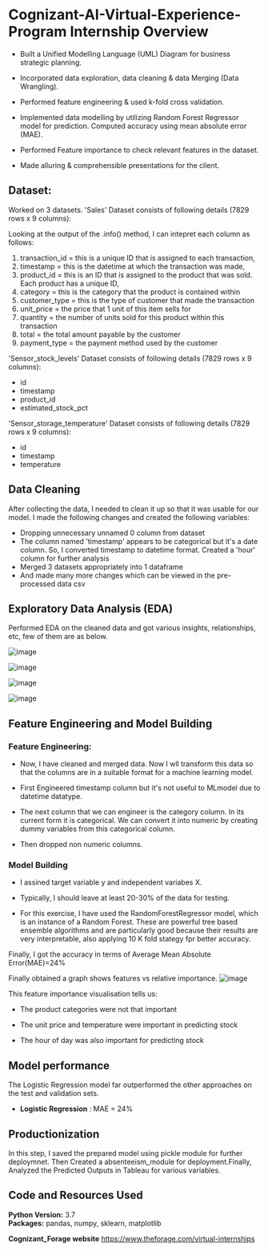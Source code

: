 
# Cognizant-AI-Virtual-Experience-Program Internship Overview 

* Built a Unified Modelling Language (UML) Diagram for business strategic planning.

* Incorporated data exploration, data cleaning & data Merging (Data Wrangling).

* Performed feature engineering & used k-fold cross validation.

* Implemented data modelling by utilizing Random Forest Regressor model for prediction.
Computed accuracy using mean absolute error (MAE).

* Performed Feature importance to check relevant features in the dataset.

* Made alluring & comprehensible presentations for the client.


## Dataset:
Worked on 3 datasets.
'Sales' Dataset consists of following details (7829 rows x 9 columns):

Looking at the output of the .info() method, I can intepret each column as follows:
1.	transaction_id = this is a unique ID that is assigned to each transaction,
2.	timestamp = this is the datetime at which the transaction was made,
3.	product_id = this is an ID that is assigned to the product that was sold. Each product has a unique ID,
4.	category = this is the category that the product is contained within
5.	customer_type = this is the type of customer that made the transaction
6.	unit_price = the price that 1 unit of this item sells for
7.	quantity = the number of units sold for this product within this transaction
8.	total = the total amount payable by the customer
9.	payment_type = the payment method used by the customer


'Sensor_stock_levels' Dataset consists of following details (7829 rows x 9 columns):
* id	
* timestamp	
* product_id	
* estimated_stock_pct

'Sensor_storage_temperature' Dataset consists of following details (7829 rows x 9 columns):
* id
* timestamp
* temperature



## Data Cleaning
After collecting the data, I needed to clean it up so that it was usable for our model. I made the following changes and created the following variables:

*	Dropping unnecessary unnamed 0 column from dataset
* The column named 'timestamp' appears to be categorical but it's a date column. So, I converted timestamp to datetime format. Created a 'hour' column for further analysis
* Merged 3 datasets appropriately into 1 dataframe
*	And made many more changes which can be viewed in the pre-processed data csv


## Exploratory Data Analysis (EDA)
Performed EDA on the cleaned data and got various insights, relationships, etc, few of them are as below.

![image](https://user-images.githubusercontent.com/112246352/197334973-1caec0e6-fd1b-47e1-97d9-52d09aad6acf.png)


![image](https://user-images.githubusercontent.com/112246352/197334980-bd221048-7f98-4636-952a-6c2a9dee1b73.png)


![image](https://user-images.githubusercontent.com/112246352/197334991-983bb625-19ac-4f5f-a3c8-e2159a9faf95.png)


![image](https://user-images.githubusercontent.com/112246352/197334999-91448297-1ad4-4775-871f-dc56fecf2b7f.png)


## Feature Engineering and Model Building

### Feature Engineering:
* Now, I have cleaned and merged data. Now I wll transform this data so that the columns are in a suitable format for a machine learning model.

* First Engineered timestamp column but it's not useful to MLmodel due to datetime datatype.

* The next column that we can engineer is the category column. In its current form it is categorical. We can convert it into numeric by creating dummy variables from this categorical column.

* Then dropped non numeric columns.


### Model Building

* I assined target variable y and independent variabes X.

* Typically, I should leave at least 20-30% of the data for testing.

* For this exercise, I have used the RandomForestRegressor model, which is an instance of a Random Forest. These are powerful tree based ensemble algorithms and are particularly good because their results are very interpretable, also applying 10 K fold stategy fpr better accuracy.

Finally, I got the accuracy in terms of Average Mean Absolute Error(MAE)=24%


Finally obtained a graph shows features vs relative importance.
![image](https://user-images.githubusercontent.com/112246352/197336161-177763b4-eeb4-4c4e-9e8f-9ed880e96a31.png)


This feature importance visualisation tells us:
* The product categories were not that important

* The unit price and temperature were important in predicting stock

* The hour of day was also important for predicting stock 


## Model performance
The Logistic Regression model far outperformed the other approaches on the test and validation sets. 
*	**Logistic Regression** : MAE = 24%



## Productionization 
In this step, I saved the prepared model using pickle module for further deploymnet. Then Created a absenteeism_module for deployment.Finally, Analyzed the Predicted Outputs in Tableau for various variables.



## Code and Resources Used 
**Python Version:** 3.7  
**Packages:** pandas, numpy, sklearn, matplotlib

**Cognizant_Forage website**
https://www.theforage.com/virtual-internships
